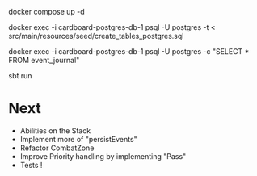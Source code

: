 docker compose up -d

docker exec -i cardboard-postgres-db-1 psql -U postgres -t < src/main/resources/seed/create_tables_postgres.sql

docker exec -i cardboard-postgres-db-1 psql -U postgres -c "SELECT * FROM event_journal"

sbt run

# Next

- Abilities on the Stack
- Implement more of "persistEvents"
- Refactor CombatZone
- Improve Priority handling by implementing "Pass"
- Tests !